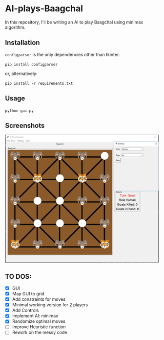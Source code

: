 # AI-plays-Baagchal  
In this repository, I'll be writing an AI to play Baagchal using minimax algorithm.  
  
## Installation
``configparser`` is the only dependencies other than tkinter.

``pip install configparser``

or, alternatively:

``pip install -r requirements.txt``

## Usage
``python gui.py``
  
## Screenshots
  ![enter image description here](https://raw.githubusercontent.com/Bishalsarang/AI-plays-Baagchal/master/images/screenshots/sc1.JPG)
  
## TO DOS:

 - [x] GUI
 - [x] Map GUI to grid
 - [x] Add constraints for moves
 - [x] Minimal working version for 2 players
 - [x] Add Controls
 - [x] Implement AI: minimax
 - [x] Randomize optimal moves
 - [ ] Improve Heuristic function
 - [ ] Rework on the messy code
